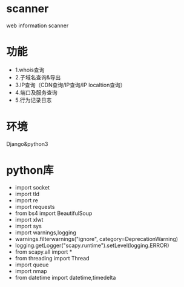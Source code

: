 # scanner
web information scanner
# 功能
- 1.whois查询
- 2.子域名查询&导出
- 3.IP查询（CDN查询/IP查询/IP localtion查询）
- 4.端口及服务查询
- 5.行为记录日志
# 环境
Django&python3
# python库
- import socket
- import tld
- import re
- import requests
- from bs4 import BeautifulSoup
- import xlwt
- import sys
- import warnings,logging
- warnings.filterwarnings("ignore", category=DeprecationWarning)
- logging.getLogger("scapy.runtime").setLevel(logging.ERROR)
- from scapy.all import *
- from threading import Thread
- import queue
- import nmap
- from datetime import datetime,timedelta
